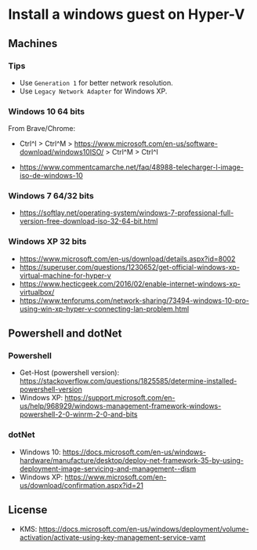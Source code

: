 # Install a windows guest on Hyper-V

## Machines

### Tips

- Use `Generation 1` for better network resolution.
- Use `Legacy Network Adapter` for Windows XP.

### Windows 10 64 bits

From Brave/Chrome:
- Ctrl^I > Ctrl^M > https://www.microsoft.com/en-us/software-download/windows10ISO/ > Ctrl^M > Ctrl^I

- https://www.commentcamarche.net/faq/48988-telecharger-l-image-iso-de-windows-10

### Windows 7 64/32 bits

- https://softlay.net/operating-system/windows-7-professional-full-version-free-download-iso-32-64-bit.html

### Windows XP 32 bits

- https://www.microsoft.com/en-us/download/details.aspx?id=8002
- https://superuser.com/questions/1230652/get-official-windows-xp-virtual-machine-for-hyper-v
- https://www.hecticgeek.com/2016/02/enable-internet-windows-xp-virtualbox/
- https://www.tenforums.com/network-sharing/73494-windows-10-pro-using-win-xp-hyper-v-connecting-lan-problem.html

## Powershell and dotNet

### Powershell

- Get-Host (powershell version): https://stackoverflow.com/questions/1825585/determine-installed-powershell-version
- Windows XP: https://support.microsoft.com/en-us/help/968929/windows-management-framework-windows-powershell-2-0-winrm-2-0-and-bits

### dotNet

- Windows 10: https://docs.microsoft.com/en-us/windows-hardware/manufacture/desktop/deploy-net-framework-35-by-using-deployment-image-servicing-and-management--dism
- Windows XP: https://www.microsoft.com/en-us/download/confirmation.aspx?id=21

## License

- KMS: https://docs.microsoft.com/en-us/windows/deployment/volume-activation/activate-using-key-management-service-vamt
